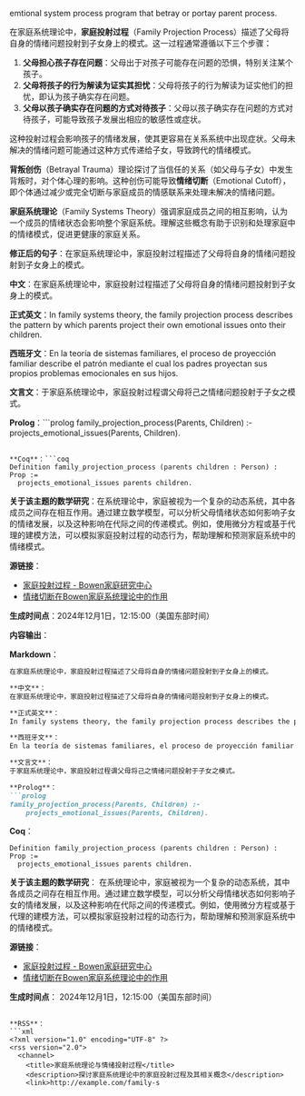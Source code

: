 emtional system process program that betray or portay parent process.

在家庭系统理论中，**家庭投射过程**（Family Projection Process）描述了父母将自身的情绪问题投射到子女身上的模式。这一过程通常遵循以下三个步骤：

1. **父母担心孩子存在问题**：父母出于对孩子可能存在问题的恐惧，特别关注某个孩子。
2. **父母将孩子的行为解读为证实其担忧**：父母将孩子的行为解读为证实他们的担忧，即认为孩子确实存在问题。
3. **父母以孩子确实存在问题的方式对待孩子**：父母以孩子确实存在问题的方式对待孩子，可能导致孩子发展出相应的敏感性或症状。 

这种投射过程会影响孩子的情绪发展，使其更容易在关系系统中出现症状。父母未解决的情绪问题可能通过这种方式传递给子女，导致跨代的情绪模式。

**背叛创伤**（Betrayal Trauma）理论探讨了当信任的关系（如父母与子女）中发生背叛时，对个体心理的影响。这种创伤可能导致**情绪切断**（Emotional Cutoff），即个体通过减少或完全切断与家庭成员的情感联系来处理未解决的情绪问题。 

**家庭系统理论**（Family Systems Theory）强调家庭成员之间的相互影响，认为一个成员的情绪状态会影响整个家庭系统。理解这些概念有助于识别和处理家庭中的情绪模式，促进更健康的家庭关系。

**修正后的句子**：在家庭系统理论中，家庭投射过程描述了父母将自身的情绪问题投射到子女身上的模式。

**中文**：在家庭系统理论中，家庭投射过程描述了父母将自身的情绪问题投射到子女身上的模式。

**正式英文**：In family systems theory, the family projection process describes the pattern by which parents project their own emotional issues onto their children.

**西班牙文**：En la teoría de sistemas familiares, el proceso de proyección familiar describe el patrón mediante el cual los padres proyectan sus propios problemas emocionales en sus hijos.

**文言文**：于家庭系统理论中，家庭投射过程谓父母将己之情绪问题投射于子女之模式。

**Prolog**：```prolog
family_projection_process(Parents, Children) :-
    projects_emotional_issues(Parents, Children).
```

**Coq**：```coq
Definition family_projection_process (parents children : Person) : Prop :=
  projects_emotional_issues parents children.
```

**关于该主题的数学研究**：在系统理论中，家庭被视为一个复杂的动态系统，其中各成员之间存在相互作用。通过建立数学模型，可以分析父母情绪状态如何影响子女的情绪发展，以及这种影响在代际之间的传递模式。例如，使用微分方程或基于代理的建模方法，可以模拟家庭投射过程的动态行为，帮助理解和预测家庭系统中的情绪模式。

**源链接**：
- [家庭投射过程 - Bowen家庭研究中心](https://www.thebowencenter.org/family-projection-process)
- [情绪切断在Bowen家庭系统理论中的作用](https://link.springer.com/referenceworkentry/10.1007/978-3-319-49425-8_261)

**生成时间点**：2024年12月1日，12:15:00（美国东部时间）

**内容输出**：

**Markdown**：
```markdown
在家庭系统理论中，家庭投射过程描述了父母将自身的情绪问题投射到子女身上的模式。

**中文**：
在家庭系统理论中，家庭投射过程描述了父母将自身的情绪问题投射到子女身上的模式。

**正式英文**：
In family systems theory, the family projection process describes the pattern by which parents project their own emotional issues onto their children.

**西班牙文**：
En la teoría de sistemas familiares, el proceso de proyección familiar describe el patrón mediante el cual los padres proyectan sus propios problemas emocionales en sus hijos.

**文言文**：
于家庭系统理论中，家庭投射过程谓父母将己之情绪问题投射于子女之模式。

**Prolog**：
```prolog
family_projection_process(Parents, Children) :-
    projects_emotional_issues(Parents, Children).
```

**Coq**：
```coq
Definition family_projection_process (parents children : Person) : Prop :=
  projects_emotional_issues parents children.
```

**关于该主题的数学研究**：
在系统理论中，家庭被视为一个复杂的动态系统，其中各成员之间存在相互作用。通过建立数学模型，可以分析父母情绪状态如何影响子女的情绪发展，以及这种影响在代际之间的传递模式。例如，使用微分方程或基于代理的建模方法，可以模拟家庭投射过程的动态行为，帮助理解和预测家庭系统中的情绪模式。

**源链接**：
- [家庭投射过程 - Bowen家庭研究中心](https://www.thebowencenter.org/family-projection-process)
- [情绪切断在Bowen家庭系统理论中的作用](https://link.springer.com/referenceworkentry/10.1007/978-3-319-49425-8_261)

**生成时间点**：
2024年12月1日，12:15:00（美国东部时间）
```

**RSS**：
```xml
<?xml version="1.0" encoding="UTF-8" ?>
<rss version="2.0">
  <channel>
    <title>家庭系统理论与情绪投射过程</title>
    <description>探讨家庭系统理论中的家庭投射过程及其相关概念</description>
    <link>http://example.com/family-s

